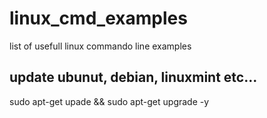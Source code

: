 # linux_cmd_examples
list of usefull linux commando line examples

## update ubunut, debian, linuxmint etc...
sudo apt-get upade && sudo apt-get upgrade -y
